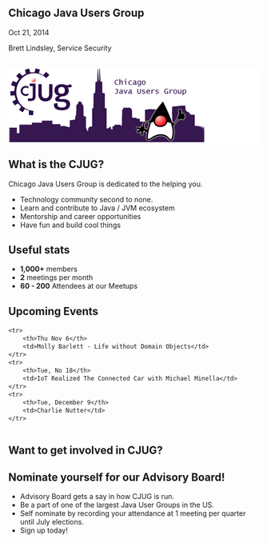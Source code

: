 ## Chicago Java Users Group

Oct 21, 2014

Brett Lindsley, Service Security

<div style="background-color: white; margin-top: 30px;">
	<img src="images/cjug.gif" style="border: none; box-shadow: none;"/>
</div>


## What is the CJUG?

Chicago Java Users Group is dedicated to the helping you.

* Technology community second to none.
* Learn and contribute to Java / JVM ecosystem
* Mentorship and career opportunities
* Have fun and build cool things


## Useful stats

* **1,000+** members
* **2** meetings per month
* **60 - 200** Attendees at our Meetups


## Upcoming Events

<table class="upcoming-events">
	
	<tr>
		<th>Thu Nov 6</th>
		<td>Molly Barlett - Life without Domain Objects</td>
	</tr>
	<tr>
		<th>Tue, No 18</th>
		<td>IoT Realized The Connected Car with Michael Minella</td>
	</tr>
	<tr>
		<th>Tue, December 9</th>
		<td>Charlie Nutter</td>
	</tr>
</table>


## Want to get involved in CJUG?


## Nominate yourself for our Advisory Board!
* Advisory Board gets a say in how CJUG is run.
* Be a part of one of the largest Java User Groups in the US.
* Self nominate by recording your attendance at 1 meeting per quarter until July elections.
* Sign up today!
